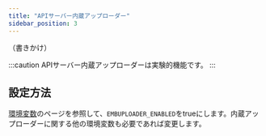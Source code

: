 ```yaml
---
title: "APIサーバー内蔵アップローダー"
sidebar_position: 3
---
```


（書きかけ）

:::caution
APIサーバー内蔵アップローダーは実験的機能です。
:::

## 設定方法

[環境変数](/docs/server/api-server/vars)のページを参照して、`EMBUPLOADER_ENABLED`をtrueにします。内蔵アップローダーに関する他の環境変数も必要であれば変更します。